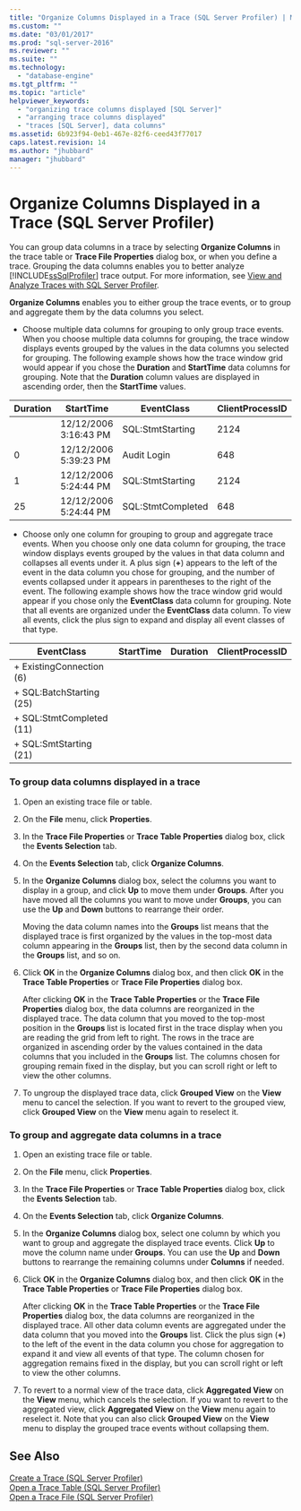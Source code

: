 ```yaml
---
title: "Organize Columns Displayed in a Trace (SQL Server Profiler) | Microsoft Docs"
ms.custom: ""
ms.date: "03/01/2017"
ms.prod: "sql-server-2016"
ms.reviewer: ""
ms.suite: ""
ms.technology: 
  - "database-engine"
ms.tgt_pltfrm: ""
ms.topic: "article"
helpviewer_keywords: 
  - "organizing trace columns displayed [SQL Server]"
  - "arranging trace columns displayed"
  - "traces [SQL Server], data columns"
ms.assetid: 6b923f94-0eb1-467e-82f6-ceed43f77017
caps.latest.revision: 14
ms.author: "jhubbard"
manager: "jhubbard"
---
```

# Organize Columns Displayed in a Trace (SQL Server Profiler)
  You can group data columns in a trace by selecting **Organize Columns** in the trace table or **Trace File Properties** dialog box, or when you define a trace. Grouping the data columns enables you to better analyze [!INCLUDE[ssSqlProfiler](../../a9retired/includes/sssqlprofiler-md.md)] trace output. For more information, see [View and Analyze Traces with SQL Server Profiler](../../tools/sql-server-profiler/view-and-analyze-traces-with-sql-server-profiler.md).  
  
 **Organize Columns** enables you to either group the trace events, or to group and aggregate them by the data columns you select.  
  
-   Choose multiple data columns for grouping to only group trace events. When you choose multiple data columns for grouping, the trace window displays events grouped by the values in the data columns you selected for grouping. The following example shows how the trace window grid would appear if you chose the **Duration** and **StartTime** data columns for grouping. Note that the **Duration** column values are displayed in ascending order, then the **StartTime** values.  
  
|Duration|StartTime|EventClass|ClientProcessID|  
|--------------|---------------|----------------|---------------------|  
||12/12/2006 3:16:43 PM|SQL:StmtStarting|2124|  
|0|12/12/2006 5:39:23 PM|Audit Login|648|  
|1|12/12/2006 5:24:44 PM|SQL:StmtStarting|2124|  
|25|12/12/2006 5:24:44 PM|SQL:StmtCompleted|648|  
  
-   Choose only one column for grouping to group and aggregate trace events. When you choose only one data column for grouping, the trace window displays events grouped by the values in that data column and collapses all events under it. A plus sign (**+**) appears to the left of the event in the data column you chose for grouping, and the number of events collapsed under it appears in parentheses to the right of the event. The following example shows how the trace window grid would appear if you chose only the **EventClass** data column for grouping. Note that all events are organized under the **EventClass** data column. To view all events, click the plus sign to expand and display all event classes of that type.  
  
|EventClass|StartTime|Duration|ClientProcessID|  
|----------------|---------------|--------------|---------------------|  
|+ ExistingConnection (6)||||  
|+ SQL:BatchStarting (25)||||  
|+ SQL:StmtCompleted (11)||||  
|+ SQL:SmtStarting (21)||||  
  
### To group data columns displayed in a trace  
  
1.  Open an existing trace file or table.  
  
2.  On the **File** menu, click **Properties**.  
  
3.  In the **Trace File Properties** or **Trace Table Properties** dialog box, click the **Events Selection** tab.  
  
4.  On the **Events Selection** tab, click **Organize Columns**.  
  
5.  In the **Organize Columns** dialog box, select the columns you want to display in a group, and click **Up** to move them under **Groups**. After you have moved all the columns you want to move under **Groups**, you can use the **Up** and **Down** buttons to rearrange their order.  
  
     Moving the data column names into the **Groups** list means that the displayed trace is first organized by the values in the top-most data column appearing in the **Groups** list, then by the second data column in the **Groups** list, and so on.  
  
6.  Click **OK** in the **Organize Columns** dialog box, and then click **OK** in the **Trace Table Properties** or **Trace File Properties** dialog box.  
  
     After clicking **OK** in the **Trace Table Properties** or the **Trace File Properties** dialog box, the data columns are reorganized in the displayed trace. The data column that you moved to the top-most position in the **Groups** list is located first in the trace display when you are reading the grid from left to right. The rows in the trace are organized in ascending order by the values contained in the data columns that you included in the **Groups** list. The columns chosen for grouping remain fixed in the display, but you can scroll right or left to view the other columns.  
  
7.  To ungroup the displayed trace data, click **Grouped View** on the **View** menu to cancel the selection. If you want to revert to the grouped view, click **Grouped View** on the **View** menu again to reselect it.  
  
### To group and aggregate data columns in a trace  
  
1.  Open an existing trace file or table.  
  
2.  On the **File** menu, click **Properties**.  
  
3.  In the **Trace File Properties** or **Trace Table Properties** dialog box, click the **Events Selection** tab.  
  
4.  On the **Events Selection** tab, click **Organize Columns**.  
  
5.  In the **Organize Columns** dialog box, select one column by which you want to group and aggregate the displayed trace events. Click **Up** to move the column name under **Groups**. You can use the **Up** and **Down** buttons to rearrange the remaining columns under **Columns** if needed.  
  
6.  Click **OK** in the **Organize Columns** dialog box, and then click **OK** in the **Trace Table Properties** or **Trace File Properties** dialog box.  
  
     After clicking **OK** in the **Trace Table Properties** or the **Trace File Properties** dialog box, the data columns are reorganized in the displayed trace. All other data column events are aggregated under the data column that you moved into the **Groups** list. Click the plus sign (**+**) to the left of the event in the data column you chose for aggregation to expand it and view all events of that type. The column chosen for aggregation remains fixed in the display, but you can scroll right or left to view the other columns.  
  
7.  To revert to a normal view of the trace data, click **Aggregated View** on the **View** menu, which cancels the selection. If you want to revert to the aggregated view, click **Aggregated View** on the **View** menu again to reselect it. Note that you can also click **Grouped View** on the **View** menu to display the grouped trace events without collapsing them.  
  
## See Also  
 [Create a Trace &#40;SQL Server Profiler&#41;](../../tools/sql-server-profiler/create-a-trace-sql-server-profiler.md)   
 [Open a Trace Table &#40;SQL Server Profiler&#41;](../../tools/sql-server-profiler/open-a-trace-table-sql-server-profiler.md)   
 [Open a Trace File &#40;SQL Server Profiler&#41;](../../tools/sql-server-profiler/open-a-trace-file-sql-server-profiler.md)  
  
  